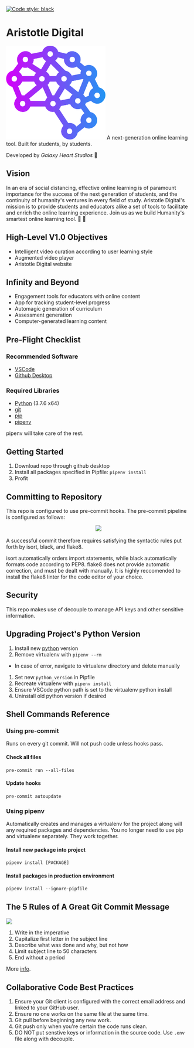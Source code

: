 [![Code style: black](https://img.shields.io/badge/code%20style-black-000000.svg)](https://github.com/psf/black)

# Aristotle Digital
<img src="art/png/logo.png" height="256">
A next-generation online learning tool. Built for students, by students.

Developed by *Galaxy Heart Studios* :milky_way:

## Vision
In an era of social distancing, effective online learning is of paramount importance for the success of the next generation of students, and the continuity of humanity's ventures in every field of study. Aristotle Digital's mission is to provide students and educators alike a set of tools to facilitate and enrich the online learning experience. Join us as we build Humanity's smartest online learning tool. :book: :brain:

## High-Level V1.0 Objectives
* Intelligent video curation according to user learning style
* Augmented video player
* Aristotle Digital website

## Infinity and Beyond
* Engagement tools for educators with online content
* App for tracking student-level progress
* Automagic generation of curriculum
* Assessment generation
* Computer-generated learning content

## Pre-Flight Checklist
### Recommended Software
* [VSCode](https://code.visualstudio.com/)
* [Github Desktop](https://desktop.github.com/)

### Required Libraries
* [Python](https://www.python.org/) (3.7.6 x64)
* [git](https://git-scm.com/)
* [pip](https://pypi.org/project/pip/)
* [pipenv](https://pypi.org/project/pipenv/)

pipenv will take care of the rest.

## Getting Started
1. Download repo through github desktop
1. Install all packages specified in Pipfile: `pipenv install`
1. Profit

## Committing to Repository
This repo is configured to use pre-commit hooks. The pre-commit pipeline is configured as follows:
<p align="center"><img src="https://miro.medium.com/max/1400/1*zEyQac8rhvayY-2p5DeUHg.png"></p>

A successful commit therefore requires satisfying the syntactic rules put forth by isort, black, and flake8.

isort automatically orders import statements, while black automatically formats code according to PEP8. flake8 does not provide automatic correction, and must be dealt with manually. It is highly reccomended to install the flake8 linter for the code editor of your choice.

## Security
This repo makes use of decouple to manage API keys and other sensitive information.

## Upgrading Project's Python Version
1. Install new [python](https://www.python.org/) version
1. Remove virtualenv with `pipenv --rm`
  * In case of error, navigate to virtualenv directory and delete manually
1. Set new `python_version` in Pipfile
1. Recreate virtualenv with `pipenv install`
1. Ensure VSCode python path is set to the virtualenv python install
1. Uninstall old python version if desired

## Shell Commands Reference
### Using pre-commit
Runs on every git commit. Will not push code unless hooks pass.

#### Check all files
```
pre-commit run --all-files
```

#### Update hooks
```
pre-commit autoupdate
```

### Using pipenv
Automatically creates and manages a virtualenv for the project along will any required packages and dependencies. You no longer need to use pip and virtualenv separately. They work together.

#### Install new package into project
```
pipenv install [PACKAGE]
```

#### Install packages in production environment
```
pipenv install --ignore-pipfile
```

## The 5 Rules of A Great Git Commit Message
<img src="https://imgs.xkcd.com/comics/git_commit.png" width="256" align="center">

1. Write in the imperative
1. Capitalize first letter in the subject line 
1. Describe what was done and why, but not how
1. Limit subject line to 50 characters
1. End without a period

More [info](https://www.theserverside.com/video/Follow-these-git-commit-message-guidelines).

## Collaborative Code Best Practices
1. Ensure your Git client is configured with the correct email address and linked to your GitHub user.
1. Ensure no one works on the same file at the same time.
1. Git pull before beginning any new work.
1. Git push only when you're certain the code runs clean.
1. DO NOT put senstive keys or information in the source code. Use `.env` file along with decouple.
